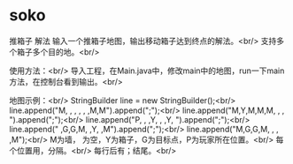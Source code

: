 # soko
推箱子 解法
输入一个推箱子地图，输出移动箱子达到终点的解法。\<br/>
支持多个箱子多个目的地。\<br/>

使用方法：\<br/>
导入工程，在Main.java中，修改main中的地图，run一下main方法，在控制台看到输出。\<br/>

地图示例：\<br/>
        StringBuilder line = new StringBuilder();\<br/>
        line.append("M, , , , , ,M,M").append(";");\<br/>
        line.append("M,Y,M,M,M, , , ").append(";");\<br/>
        line.append("P, , ,Y, , ,Y, ").append(";");\<br/>
        line.append(" ,G,G,M, ,Y, ,M").append(";");\<br/>
        line.append("M,G,G,M, , , ,M");\<br/>
M为墙， 为空，Y为箱子，G为目标点，P为玩家所在位置。\<br/>
每个位置用，分隔。\<br/>
每行后有；结尾。\<br/>